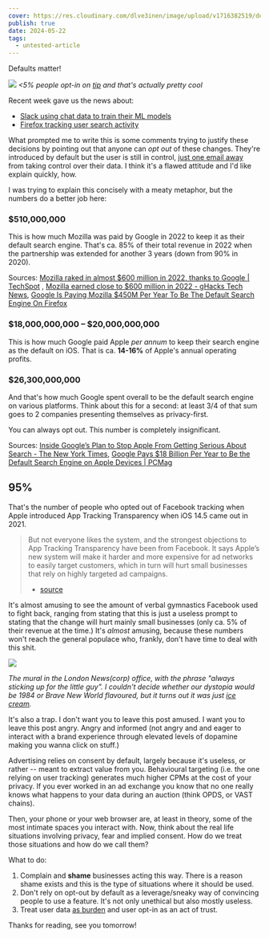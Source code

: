 ```yaml
---
cover: https://res.cloudinary.com/dlve3inen/image/upload/v1716382519/defaults-cover_srehjn.png
publish: true
date: 2024-05-22
tags:
  - untested-article
---
```

Defaults matter!

![](Pasted%20image%2020240522134317.png)
*<5% people opt-in on [tip](<../Tip of the Tongue and Handmade Software>) and that's actually pretty cool* 

Recent week gave us the news about:

- [Slack using chat data to train their ML models](https://slack.com/trust/data-management/privacy-principles) 
- [Firefox tracking user search activity](https://blog.mozilla.org/en/products/firefox/firefox-search-update/) 

What prompted me to write this is some comments trying to justify these decisions by pointing out that anyone can *opt out* of these changes. They're introduced by default but the user is still in control, [just one email away](https://news.ycombinator.com/item?id=40390561) from taking control over their data. I think it's a flawed attitude and I'd like explain quickly, how.

I was trying to explain this concisely with a meaty metaphor, but the numbers do a better job here:

### $510,000,000

This is how much Mozilla was paid by Google in 2022 to keep it as their default search engine.  That's ca. 85% of their total revenue in 2022 when the partnership was extended for another 3 years (down from 90% in 2020).

Sources: [Mozilla raked in almost $600 million in 2022, thanks to Google | TechSpot](https://www.techspot.com/news/101083-mozilla-raked-almost-600-million-2022-thanks-google.html) , [Mozilla earned close to $600 million in 2022 - gHacks Tech News](https://www.ghacks.net/2023/12/05/mozilla-earned-close-to-600-million-in-2022/), [Google Is Paying Mozilla $450M Per Year To Be The Default Search Engine On Firefox](https://www.androidheadlines.com/2020/08/mozilla-firefox-google-search)
 
### $18,000,000,000 – $20,000,000,000

This is how much Google paid Apple *per annum* to keep their search engine as the default on iOS. That is ca. **14-16%** of Apple's annual operating profits. 

### $26,300,000,000

And that's how much Google spent overall to be the default search engine on various platforms. Think about this for a second: at least 3/4 of that sum goes to 2 companies presenting themselves as privacy-first.

You can always opt out. This number is completely insignificant.

Sources: [Inside Google’s Plan to Stop Apple From Getting Serious About Search - The New York Times](https://www.nytimes.com/2023/10/26/technology/google-apple-search-spotlight.html?partner=slack&smid=sl-share), [Google Pays $18 Billion Per Year to Be the Default Search Engine on Apple Devices | PCMag](https://www.pcmag.com/news/google-pays-18-billion-per-year-to-be-the-default-search-engine-on-apple)

## 95% 

That's the number of people who opted out of Facebook tracking when Apple introduced App Tracking Transparency when iOS 14.5 came out in 2021.

> But not everyone likes the system, and the strongest objections to App Tracking Transparency have been from Facebook. It says Apple’s new system will make it harder and more expensive for ad networks to easily target customers, which in turn will hurt small businesses that rely on highly targeted ad campaigns.
> - [source](https://www.theverge.com/2021/4/27/22405474/apple-app-tracking-transparency-ios-14-5-privacy-update-facebook-data)

It's almost amusing to see the amount of verbal gymnastics Facebook used to fight back, ranging from stating that this is just a useless prompt to stating that the change will hurt mainly small businesses (only ca. 5% of their revenue  at the time.) It's *almost* amusing, because these numbers won't reach the general populace who, frankly, don't have time to deal with this shit. 

![](Pasted%20image%2020240522133713.png)

*The mural in the London News(corp) office, with the phrase "always sticking up for the little guy". I couldn't decide whether our dystopia would be 1984 or Brave New World flavoured, but it turns out it was just [ice cream](https://www.youtube.com/watch?v=YbYWhdLO43Q).* 

It's also a trap. I don't want you to leave this post amused. I want you to leave this post angry. Angry and informed (not angry and and eager to interact with a brand experience through elevated levels of dopamine making you wanna click on stuff.)

Advertising relies on consent by default, largely because it's useless, or rather -- meant to extract value from you. Behavioural targeting (i.e. the one relying on user tracking) generates much higher CPMs at the cost of your privacy. If you ever worked in an ad exchange you know that no one really knows what happens to your data during an auction (think OPDS, or VAST chains). 

Then, your phone or your web browser are, at least in theory, some of the most intimate spaces you interact with. Now, think about the real life situations involving privacy, fear and implied consent. How do we treat those situations and how do we call them?

What to do:

1. Complain and **shame** businesses acting this way. There is a reason shame exists and this is the type of situations where it should be used.
2. Don't rely on opt-out by default as a leverage/sneaky way of convincing people to use a feature. It's not only unethical but also mostly useless.
3. Treat user data [as burden](<../How I Use Analytics With My Indie Projects>) and user opt-in as an act of trust.

Thanks for reading, see you tomorrow!
